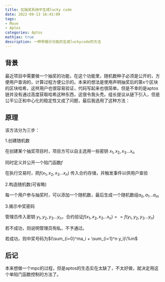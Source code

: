 ```yaml
---
title: 在抽奖系统中生成lucky code
date: 2022-09-13 16:43:09
tags: 
- Move
- Aptos
categories: Aptos
mathjax: true
description: 一种带揭示功能的生成luckycode的方法
---
```


## 背景

最近项目中需要做一个抽奖的功能，在这个功能里，随机数种子必须是公开的，方便用户查询的，计算过程方便公示的。本来的想法是使用声明抽奖后的第x个区块的区块哈希，这样用户也很容易验证，代码写起来也很简单。但是不幸的是aptos链并没有通过高度获取哈希这种东西，这很令我头秃。组长提议从链下引入，但是公平公正和中心化的稳定性又成了问题，最后我选用了这种方法：

## 原理

该方法分为三步：

1.创建随机数

在创建某个抽奖项目时，项目方可以自主选用一些密钥  $x_1,x_2,x_3...x_n$

同时定义并公开一个陷门函数$f$

在执行交易时，把$f(x_1,x_2,x_3...x_n)$ 传入合约存储，并触发事件以供用户查验

2.构造随机数(可省略)

每一个用户参与抽奖时，可以添加一个随机数，最后生成一个随机数组$a_0,a_1...a_m$

3.揭示中奖密码

管理员传入密钥 $y_1,y_2,y_3...y_n$，合约验证$f(x_1,x_2,x_3...x_n)==f(y_1,y_2,y_3...y_n)$ 

若不成功，则说明管理员徇私，不予通过。

若成功，则中奖号码为$(\sum_{i=0}^ma_i + \sum_{i=1}^n y_i)\%m$

## 后记

本来想做一个mpc的过程，但是aptos的生态实在太缺了，不太好做，就决定用这个单陷门函数控制的方法了。
